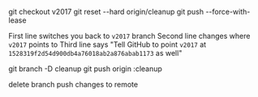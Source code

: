 
git checkout v2017
git reset --hard origin/cleanup
git push --force-with-lease

First line switches you back to `v2017` branch
Second line changes where `v2017` points to
Third line says "Tell GitHub to point `v2017` at `1528319f2d54d900db4a76018ab2a876abab1173` as well"

git branch -D cleanup
git push origin :cleanup

delete branch
push changes to remote
